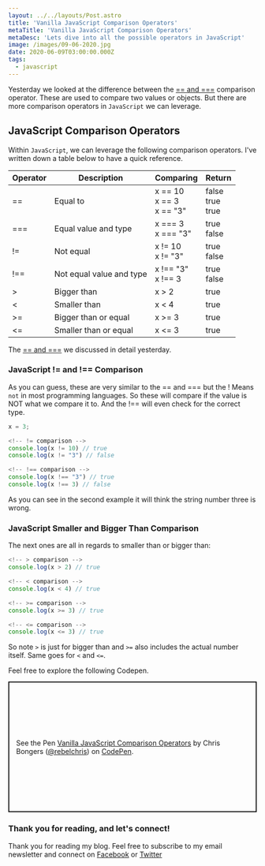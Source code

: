 ```yaml
---
layout: ../../layouts/Post.astro
title: 'Vanilla JavaScript Comparison Operators'
metaTitle: 'Vanilla JavaScript Comparison Operators'
metaDesc: 'Lets dive into all the possible operators in JavaScript'
image: /images/09-06-2020.jpg
date: 2020-06-09T03:00:00.000Z
tags:
  - javascript
---
```


Yesterday we looked at the difference between the [== and ===](https://daily-dev-tips.com/posts/vanilla-javascript-==-vs-===/) comparison operator. These are used to compare two values or objects. But there are more comparison operators in `JavaScript` we can leverage.

## JavaScript Comparison Operators

Within `JavaScript`, we can leverage the following comparison operators. I've written down a table below to have a quick reference.

| Operator | Description              | Comparing                     | Return                |
| -------- | ------------------------ | ----------------------------- | --------------------- |
| ==       | Equal to                 | x == 10<br>x == 3<br>x == "3" | false<br>true<br>true |
| ===      | Equal value and type     | x === 3<br>x === "3"          | true<br>false         |
| !=       | Not equal                | x != 10<br>x != "3"           | true<br>false         |
| !==      | Not equal value and type | x !== "3"<br>x !== 3          | true<br>false         |
| >        | Bigger than              | x > 2                         | true                  |
| <        | Smaller than             | x < 4                         | true                  |
| >=       | Bigger than or equal     | x >= 3                        | true                  |
| <=       | Smaller than or equal    | x <= 3                        | true                  |

The [== and ===](https://daily-dev-tips.com/posts/vanilla-javascript-==-vs-===/) we discussed in detail yesterday.

### JavaScript != and !== Comparison

As you can guess, these are very similar to the == and === but the ! Means `not` in most programming languages.
So these will compare if the value is NOT what we compare it to.
And the !== will even check for the correct type.

```js
x = 3;

<!-- != comparison -->
console.log(x != 10) // true
console.log(x != "3") // false

<!-- !== comparison -->
console.log(x !== "3") // true
console.log(x !== 3) // false
```

As you can see in the second example it will think the string number three is wrong.

### JavaScript Smaller and Bigger Than Comparison

The next ones are all in regards to smaller than or bigger than:

```js
<!-- > comparison -->
console.log(x > 2) // true

<!-- < comparison -->
console.log(x < 4) // true

<!-- >= comparison -->
console.log(x >= 3) // true

<!-- <= comparison -->
console.log(x <= 3) // true
```

So note `>` is just for bigger than and `>=` also includes the actual number itself.
Same goes for `<` and `<=`.

Feel free to explore the following Codepen.

<p class="codepen" data-height="265" data-theme-id="dark" data-default-tab="js,result" data-user="rebelchris" data-slug-hash="JjGYoqz" style="height: 265px; box-sizing: border-box; display: flex; align-items: center; justify-content: center; border: 2px solid; margin: 1em 0; padding: 1em;" data-pen-title="Vanilla JavaScript Comparison Operators">
  <span>See the Pen <a href="https://codepen.io/rebelchris/pen/JjGYoqz">
  Vanilla JavaScript Comparison Operators</a> by Chris Bongers (<a href="https://codepen.io/rebelchris">@rebelchris</a>)
  on <a href="https://codepen.io">CodePen</a>.</span>
</p>
<script async src="https://static.codepen.io/assets/embed/ei.js"></script>

### Thank you for reading, and let's connect!

Thank you for reading my blog. Feel free to subscribe to my email newsletter and connect on [Facebook](https://www.facebook.com/DailyDevTipsBlog) or [Twitter](https://twitter.com/DailyDevTips1)
